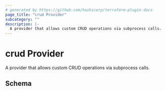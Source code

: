 ```yaml
---
# generated by https://github.com/hashicorp/terraform-plugin-docs
page_title: "crud Provider"
subcategory: ""
description: |-
  A provider that allows custom CRUD operations via subprocess calls.
---
```


# crud Provider

A provider that allows custom CRUD operations via subprocess calls.



<!-- schema generated by tfplugindocs -->
## Schema
